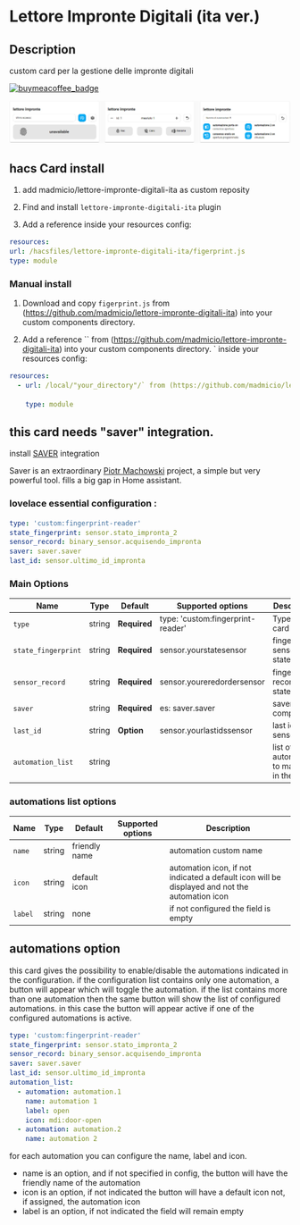 
# Lettore Impronte Digitali (ita ver.)

## Description
custom card per la gestione delle impronte digitali


[![buymeacoffee_badge](https://img.shields.io/badge/Donate-buymeacoffe-ff813f?style=flat)](https://www.buymeacoffee.com/madmicio)

![all](example/fingerprint.jpg)

## hacs Card install
1. add madmicio/lettore-impronte-digitali-ita as custom reposity

2. Find and install `lettore-impronte-digitali-ita` plugin

3. Add a reference  inside your resources config:

  ```yaml
resources:
url: /hacsfiles/lettore-impronte-digitali-ita/figerprint.js
type: module
```


### Manual install

1. Download and copy `figerprint.js` from (https://github.com/madmicio/lettore-impronte-digitali-ita) into your custom components  directory.

2. Add a reference `` from (https://github.com/madmicio/lettore-impronte-digitali-ita) into your custom components  directory.
` inside your resources config:

  ```yaml
  resources:
    - url: /local/"your_directory"/` from (https://github.com/madmicio/lettore-impronte-digitali-ita) into your custom components  directory.

      type: module
  ```
  
## this card needs "saver" integration.
install [SAVER](https://github.com/PiotrMachowski/Home-Assistant-custom-components-Saver) integration

Saver is an extraordinary [Piotr Machowski](https://github.com/PiotrMachowski) project, a simple but very powerful tool.
fills a big gap in Home assistant.


### lovelace essential configuration :
```yaml
type: 'custom:fingerprint-reader'
state_fingerprint: sensor.stato_impronta_2
sensor_record: binary_sensor.acquisendo_impronta
saver: saver.saver
last_id: sensor.ultimo_id_impronta
```

### Main Options
| Name | Type | Default | Supported options | Description |
| -------------- | ----------- | ------------ | ------------------------------------------------ | --------------------------------------------------------------------------------------------------------------------------------------------------------------------------------------------------------------------------------------------------------------------------------------------------------------------------------------------- |
| `type` | string | **Required** | type: 'custom:fingerprint-reader' | Type of the card |
| `state_fingerprint` | string | **Required** | sensor.yourstatesensor | fingerprint sensor state |
| `sensor_record` | string | **Required** | sensor.youreredordersensor  | fingerprint recorder state |
| `saver` | string | **Required** | es: saver.saver  | saver component |
| `last_id` | string | **Option**  | sensor.yourlastidssensor | last id sensor |
| `automation_list` | string |  |  | list of automations to manage in the card|

### automations list options
| Name | Type | Default | Supported options | Description |
| -------------- | ----------- | ------------ | ------------------------------------------------ | --------------------------------------------------------------------------------------------------------------------------------------------------------------------------------------------------------------------------------------------------------------------------------------------------------------------------------------------- |
| `name` | string | friendly name |  | automation custom name |
| `icon` | string | default icon  |  | automation icon, if not indicated a default icon will be displayed and not the automation icon |
| `label` | string | none |  | if not configured the field is empty |

## automations option

this card gives the possibility to enable/disable the automations indicated in the configuration.
if the configuration list contains only one automation, a button will appear which will toggle the automation. if the list contains more than one automation then the same button will show the list of configured automations.
in this case the button will appear active if one of the configured automations is active.

```yaml
type: 'custom:fingerprint-reader'
state_fingerprint: sensor.stato_impronta_2
sensor_record: binary_sensor.acquisendo_impronta
saver: saver.saver
last_id: sensor.ultimo_id_impronta
automation_list:
  - automation: automation.1
    name: automation 1
    label: open
    icon: mdi:door-open
  - automation: automation.2
    name: automation 2
```

for each automation you can configure the name, label and icon.
 - name is an option, and if not specified in config, the button will have the friendly name of the automation
 - icon is an option, if not indicated the button will have a default icon not, if assigned, the automation icon
 - label is an option, if not indicated the field will remain empty
